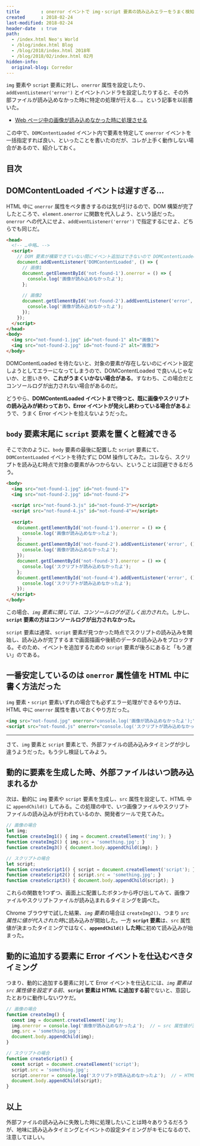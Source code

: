 ```yaml
---
title        : onerror イベントで img・script 要素の読み込みエラーをうまく検知できなかったら
created      : 2018-02-24
last-modified: 2018-02-24
header-date  : true
path:
  - /index.html Neo's World
  - /blog/index.html Blog
  - /blog/2018/index.html 2018年
  - /blog/2018/02/index.html 02月
hidden-info:
  original-blog: Corredor
---
```


`img` 要素や `script` 要素に対し、`onerror` 属性を設定したり、`addEventListener('error')` とイベントハンドラを設定したりすると、その外部ファイルが読み込めなかった時に特定の処理が行える…。という記事を以前書いた。

- [Web ページ中の画像が読み込めなかった時に処理させる](/blog/2018/01/21-03.html)

この中で、`DOMContentLoaded` イベント内で要素を特定して `onerror` イベントを一括指定すれば良い、といったことを書いたのだが、コレが上手く動作しない場合があるので、紹介しておく。

## 目次

## DOMContentLoaded イベントは遅すぎる…

HTML 中に `onerror` 属性をベタ書きするのは気が引けるので、DOM 構築が完了したところで、`element.onerror` に関数を代入しよう、という話だった。`onerror` への代入にせよ、`addEventListener('error')` で指定するにせよ、どちらでも同じだ。

```html
<head>
  <!-- …中略… -->
  <script>
    // DOM 要素が構築できていない間にイベント追加はできないので DOMContentLoaded まで待つ
    document.addEventListener('DOMContentLoaded', () => {
      // 画像1
      document.getElementById('not-found-1').onerror = () => {
        console.log('画像が読み込めなかったよ');
      };
      
      // 画像2
      document.getElementById('not-found-2').addEventListener('error', () => {
        console.log('画像が読み込めなかったよ');
      });
    });
  </script>
</head>
<body>
  <img src="not-found-1.jpg" id="not-found-1" alt="画像1">
  <img src="not-found-2.jpg" id="not-found-2" alt="画像2">
</body>
```

DOMContentLoaded を待たないと、対象の要素が存在しないのにイベント設定しようとしてエラーになってしまうので、DOMContentLoaded で良いんじゃないか、と思いきや、**これがうまくいかない場合がある**。すなわち、この場合だとコンソールログが出力されない場合があるのだ。

どうやら、**DOMContentLoaded イベントまで待つと、既に画像やスクリプトの読み込みが終わっており、Error イベントが発火し終わっている場合がある**ようで、うまく Error イベントを拾えないようだった。

## `body` 要素末尾に `script` 要素を置くと軽減できる

そこで次のように、`body` 要素の最後に配置した `script` 要素にて、`DOMContentLoaded` イベントを待たずに DOM 操作してみた。コレなら、スクリプトを読み込む時点で対象の要素がみつからない、ということは回避できるだろう。

```html
<body>
  <img src="not-found-1.jpg" id="not-found-1">
  <img src="not-found-2.jpg" id="not-found-2">
  
  <script src="not-found-3.js" id="not-found-3"></script>
  <script src="not-found-4.js" id="not-found-4"></script>
  
  <script>
    document.getElementById('not-found-1').onerror = () => {
      console.log('画像が読み込めなかったよ');
    };
    document.getElementById('not-found-2').addEventListener('error', () => {
      console.log('画像が読み込めなかったよ');
    });
    document.getElementById('not-found-3').onerror = () => {
      console.log('スクリプトが読み込めなかったよ');
    };
    document.getElementById('not-found-4').addEventListener('error', () => {
      console.log('スクリプトが読み込めなかったよ');
    });
  </script>
</body>
```

この場合、*`img` 要素に関しては、コンソールログが正しく出力された*。しかし、**`script` 要素の方はコンソールログが出力されなかった。**

`script` 要素は通常、`script` 要素が見つかった時点でスクリプトの読み込みを開始し、読み込みが完了するまで画面描画や後続のデータの読み込みをブロックする。そのため、イベントを追加するための `script` 要素が後ろにあると「もう遅い」のである。

## 一番安定しているのは `onerror` 属性値を HTML 中に書く方法だった

`img` 要素・`script` 要素いずれの場合でも必ずエラー処理ができるやり方は、HTML 中に `onerror` 属性を書いておくやり方だった。

```html
<img src="not-found.jpg" onerror="console.log('画像が読み込めなかったよ');">
<script src="not-found.js" onerror="console.log('スクリプトが読み込めなかったよ');"></script>
```

-----

さて、`img` 要素と `script` 要素とで、外部ファイルの読み込みタイミングが少し違うようだった。もう少し検証してみよう。

## 動的に要素を生成した時、外部ファイルはいつ読み込まれるか

次は、動的に `img` 要素や `script` 要素を生成し、`src` 属性を設定して、HTML 中に `appendChild()` してみる。この処理の中で、いつ画像ファイルやスクリプトファイルの読み込みが行われているのか、開発者ツールで見てみた。

```javascript
// 画像の場合
let img;
function createImg1() { img = document.createElement('img'); }
function createImg2() { img.src = 'something.jpg'; }
function createImg3() { document.body.appendChild(img); }

// スクリプトの場合
let script;
function createScript1() { script = document.createElement('script'); }
function createScript2() { script.src = 'something.jpg'; }
function createScript3() { document.body.appendChild(script); }
```

これらの関数を1つずつ、画面上に配置したボタンから呼び出してみて、画像ファイルやスクリプトファイルが読み込まれるタイミングを調べた。

Chrome ブラウザで試した結果、*`img` 要素*の場合は `createImg2()`、つまり *`src` 属性に値が代入された時*に読み込みが開始した。一方 **`script` 要素**は、`src` 属性値が決まったタイミングではなく、**`appendChild()` した時**に初めて読み込みが始まった。

## 動的に追加する要素に Error イベントを仕込むべきタイミング

つまり、動的に追加する要素に対して Error イベントを仕込むには、*`img` 要素は `src` 属性値を設定する前*、**`script` 要素は HTML に追加する前**でないと、意図したとおりに動作しないワケだ。

```javascript
// 画像の場合
function createImg() {
  const img = document.createElement('img');
  img.onerror = console.log('画像が読み込めなかったよ');  // ← src 属性値が決まる前に設定しておく
  img.src = 'something.jpg';
  document.body.appendChild(img);
}

// スクリプトの場合
function createScript() {
  const script = document.createElement('script');
  script.src = 'something.jpg';
  script.onerror = console.log('スクリプトが読み込めなかったよ');  // ← HTML に追加する前に設定しておく
  document.body.appendChild(script);
}
```

## 以上

外部ファイルの読み込みに失敗した時に処理したいことは時々ありうるだろうが、地味に読み込みタイミングとイベントの設定タイミングがキモになるので、注意してほしい。
